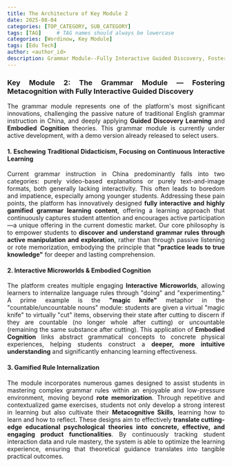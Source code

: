 ```yaml
---
title: The Architecture of Key Module 2
date: 2025-08-04
categories: [TOP_CATEGORY, SUB_CATEGORY]
tags: [TAG]     # TAG names should always be lowercase
categories: [Wordinow, Key Module]
tags: [Edu Tech]
author: <author_id>   
description: Grammar Module--Fully Interactive Guided Discovery, Fostering Metacognition
---
```

<div style="text-align: justify;">
<h3>Key Module 2: The Grammar Module — Fostering Metacognition with Fully Interactive Guided Discovery</h3>

<p>The grammar module represents one of the platform's most significant innovations, challenging the passive nature of traditional English grammar instruction in China, and deeply applying <strong>Guided Discovery Learning</strong> and <strong>Embodied Cognition</strong> theories. This grammar module is currently under active development, with a demo version already released to select users.</p>

<h4>1. Eschewing Traditional Didacticism, Focusing on Continuous Interactive Learning</h4>
<p>Current grammar instruction in China predominantly falls into two categories: purely video-based explanations or purely text-and-image formats, both generally lacking interactivity. This often leads to boredom and impatience, especially among younger students. Addressing these pain points, the platform has innovatively designed <strong>fully interactive and highly gamified grammar learning content</strong>, offering a learning approach that continuously captures student attention and encourages active participation—a unique offering in the current domestic market. Our core philosophy is to empower students to <strong>discover and understand grammar rules through active manipulation and exploration</strong>, rather than through passive listening or rote memorization, embodying the principle that <strong>"practice leads to true knowledge"</strong> for deeper and lasting comprehension.</p>

<h4>2. Interactive Microworlds & Embodied Cognition</h4>
<p>The platform creates multiple engaging <strong>Interactive Microworlds</strong>, allowing learners to internalize language rules through "doing" and "experimenting." A prime example is the <strong>"magic knife"</strong> metaphor in the "countable/uncountable nouns" module: students are given a virtual "magic knife" to virtually "cut" items, observing their state after cutting to discern if they are countable (no longer whole after cutting) or uncountable (remaining the same substance after cutting). This application of <strong>Embodied Cognition</strong> links abstract grammatical concepts to concrete physical experiences, helping students construct a <strong>deeper, more intuitive understanding</strong> and significantly enhancing learning effectiveness.</p>

<h4>3. Gamified Rule Internalization</h4>
<p>The module incorporates numerous games designed to assist students in mastering complex grammar rules within an enjoyable and low-pressure environment, moving beyond <strong>rote memorization</strong>. Through repetitive and contextualized game exercises, students not only develop a strong interest in learning but also cultivate their <strong>Metacognitive Skills</strong>, learning how to learn and how to reflect. These designs aim to effectively <strong>translate cutting-edge educational psychological theories into concrete, effective, and engaging product functionalities</strong>. By continuously tracking student interaction data and rule mastery, the system is able to optimize the learning experience, ensuring that theoretical guidance translates into tangible practical outcomes.</p>
</div>
